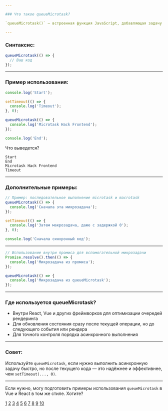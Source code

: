 ```yaml
---

### Что такое queueMicrotask?

`queueMicrotask()` — встроенная функция JavaScript, добавляющая задачу в очередь микрозадач (microtask queue). Микрозадачи выполняются сразу после завершения текущего стека вызовов и до следующей макрозадачи.

---
```


### Синтаксис:

```js
queueMicrotask(() => {
  // Ваш код
});
```

---

### Пример использования:

```js
console.log('Start');

setTimeout(() => {
  console.log('Timeout');
}, 0);

queueMicrotask(() => {
  console.log('Microtask Hack Frontend');
});

console.log('End');
```

Что выведется?

```
Start
End
Microtask Hack Frontend
Timeout
```

---

### Дополнительные примеры:

```js
// Пример: последовательное выполнение microtask и macrotask
queueMicrotask(() => {
  console.log('Сначала эта микрозадача');
});

setTimeout(() => {
  console.log('Затем макрозадача, даже с задержкой 0');
}, 0);

console.log('Сначала синхронный код');
```

---

```js
// Использование внутри промиса для вспомогательной микрозадачи
Promise.resolve().then(() => {
  console.log('Микрозадача из промиса');
});

queueMicrotask(() => {
  console.log('Микрозадача из queueMicrotask');
});
```

---

### Где используется queueMicrotask?

- Внутри React, Vue и других фреймворков для оптимизации очередей рендеринга
- Для обновления состояния сразу после текущей операции, но до следующего события или рендера
- Для точного контроля порядка асинхронного выполнения

---

### Совет:

Используйте `queueMicrotask`, если нужно выполнить асинхронную задачу быстро, но после текущего кода — это надёжнее и эффективнее, чем `setTimeout(..., 0)`.

---

Если нужно, могу подготовить примеры использования `queueMicrotask` в Vue и React в том же стиле. Хотите?

[1](https://doka.guide/js/queuemicrotask/)
[2](https://purpleschool.ru/knowledge-base/article/queuemicrotask)
[3](https://www.hackfrontend.com/docs/javascript/how-to-add-a-task-to-the-queue-of-microtasks-queue-microtask)
[4](https://learn.javascript.ru/microtask-queue)
[5](https://bestprogrammer.ru/programmirovanie-i-razrabotka/queuemicrotask-v-javascript-kak-ispolzovat-i-pochemu-eto-vazhno-dlya-asinxronnogo-programmirovaniya)
[6](https://learn.javascript.ru/event-loop)
[7](https://ru.stackoverflow.com/questions/1169107/queuemicrotask-%D0%B8%D0%BB%D0%B8-promise-%D0%B8-async-await)
[8](https://doka.guide/js/micro-and-macro-tasks/)
[9](https://habr.com/ru/companies/gnivc/articles/910918/)
[10](https://highload.tech/blogs/ovladej-nastoyashhej-siloj-v-node-js-razbiraem-mikro-i-makrozadachi-na-primerah/)
